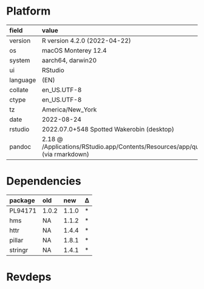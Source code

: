 # Platform

|field    |value                                                                                     |
|:--------|:-----------------------------------------------------------------------------------------|
|version  |R version 4.2.0 (2022-04-22)                                                              |
|os       |macOS Monterey 12.4                                                                       |
|system   |aarch64, darwin20                                                                         |
|ui       |RStudio                                                                                   |
|language |(EN)                                                                                      |
|collate  |en_US.UTF-8                                                                               |
|ctype    |en_US.UTF-8                                                                               |
|tz       |America/New_York                                                                          |
|date     |2022-08-24                                                                                |
|rstudio  |2022.07.0+548 Spotted Wakerobin (desktop)                                                 |
|pandoc   |2.18 @ /Applications/RStudio.app/Contents/Resources/app/quarto/bin/tools/ (via rmarkdown) |

# Dependencies

|package |old   |new   |Δ  |
|:-------|:-----|:-----|:--|
|PL94171 |1.0.2 |1.1.0 |*  |
|hms     |NA    |1.1.2 |*  |
|httr    |NA    |1.4.4 |*  |
|pillar  |NA    |1.8.1 |*  |
|stringr |NA    |1.4.1 |*  |

# Revdeps

